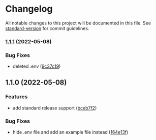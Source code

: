 # Changelog

All notable changes to this project will be documented in this file. See [standard-version](https://github.com/conventional-changelog/standard-version) for commit guidelines.

### [1.1.1](https://github.com/amabirbd/forwarding-request/compare/v1.1.0...v1.1.1) (2022-05-08)


### Bug Fixes

* deleted .env ([9c37c19](https://github.com/amabirbd/forwarding-request/commit/9c37c197e760d6e030f02b0caf4639a4277d9109))

## 1.1.0 (2022-05-08)


### Features

* add standard release support ([bceb7f2](https://github.com/amabirbd/forwarding-request/commit/bceb7f2daaf479b018d8935c5d0f6a03a85cc282))


### Bug Fixes

* hide .env file and add an example file instead ([164e13f](https://github.com/amabirbd/forwarding-request/commit/164e13fa7ce6acdbab11ed04493bb28775d89309))
